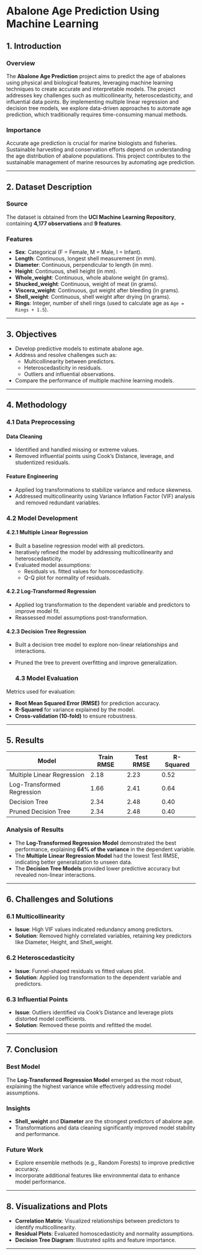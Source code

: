 # Abalone Age Prediction Using Machine Learning

## 1. Introduction

### Overview
The **Abalone Age Prediction** project aims to predict the age of abalones using physical and biological features, leveraging machine learning techniques to create accurate and interpretable models. The project addresses key challenges such as multicollinearity, heteroscedasticity, and influential data points. By implementing multiple linear regression and decision tree models, we explore data-driven approaches to automate age prediction, which traditionally requires time-consuming manual methods.

### Importance
Accurate age prediction is crucial for marine biologists and fisheries. Sustainable harvesting and conservation efforts depend on understanding the age distribution of abalone populations. This project contributes to the sustainable management of marine resources by automating age prediction.

---

## 2. Dataset Description

### Source
The dataset is obtained from the **UCI Machine Learning Repository**, containing **4,177 observations** and **9 features**.

### Features
- **Sex**: Categorical (F = Female, M = Male, I = Infant).
- **Length**: Continuous, longest shell measurement (in mm).
- **Diameter**: Continuous, perpendicular to length (in mm).
- **Height**: Continuous, shell height (in mm).
- **Whole_weight**: Continuous, whole abalone weight (in grams).
- **Shucked_weight**: Continuous, weight of meat (in grams).
- **Viscera_weight**: Continuous, gut weight after bleeding (in grams).
- **Shell_weight**: Continuous, shell weight after drying (in grams).
- **Rings**: Integer, number of shell rings (used to calculate age as `Age = Rings + 1.5`).
  

---

  ## 3. Objectives
- Develop predictive models to estimate abalone age.
- Address and resolve challenges such as:
  - Multicollinearity between predictors.
  - Heteroscedasticity in residuals.
  - Outliers and influential observations.
- Compare the performance of multiple machine learning models.

---

## 4. Methodology

### 4.1 Data Preprocessing
#### Data Cleaning
- Identified and handled missing or extreme values.
- Removed influential points using Cook’s Distance, leverage, and studentized residuals.

#### Feature Engineering
- Applied log transformations to stabilize variance and reduce skewness.
- Addressed multicollinearity using Variance Inflation Factor (VIF) analysis and removed redundant variables.

### 4.2 Model Development
#### 4.2.1 Multiple Linear Regression
- Built a baseline regression model with all predictors.
- Iteratively refined the model by addressing multicollinearity and heteroscedasticity.
- Evaluated model assumptions:
  - Residuals vs. fitted values for homoscedasticity.
  - Q-Q plot for normality of residuals.

#### 4.2.2 Log-Transformed Regression
- Applied log transformation to the dependent variable and predictors to improve model fit.
- Reassessed model assumptions post-transformation.

#### 4.2.3 Decision Tree Regression
- Built a decision tree model to explore non-linear relationships and interactions.
- Pruned the tree to prevent overfitting and improve generalization.
  

  ### 4.3 Model Evaluation
Metrics used for evaluation:
- **Root Mean Squared Error (RMSE)** for prediction accuracy.
- **R-Squared** for variance explained by the model.
- **Cross-validation (10-fold)** to ensure robustness.

---
## 5. Results

| Model                      | Train RMSE | Test RMSE | R-Squared |
|----------------------------|------------|-----------|-----------|
| Multiple Linear Regression | 2.18       | 2.23      | 0.52      |
| Log-Transformed Regression | 1.66       | 2.41      | 0.64      |
| Decision Tree              | 2.34       | 2.48      | 0.40      |
| Pruned Decision Tree       | 2.34       | 2.48      | 0.40      |

### Analysis of Results
- The **Log-Transformed Regression Model** demonstrated the best performance, explaining **64% of the variance** in the dependent variable.
- The **Multiple Linear Regression Model** had the lowest Test RMSE, indicating better generalization to unseen data.
- The **Decision Tree Models** provided lower predictive accuracy but revealed non-linear interactions.

---

## 6. Challenges and Solutions

### 6.1 Multicollinearity
- **Issue**: High VIF values indicated redundancy among predictors.
- **Solution**: Removed highly correlated variables, retaining key predictors like Diameter, Height, and Shell_weight.

### 6.2 Heteroscedasticity
- **Issue**: Funnel-shaped residuals vs fitted values plot.
- **Solution**: Applied log transformation to the dependent variable and predictors.

### 6.3 Influential Points
- **Issue**: Outliers identified via Cook’s Distance and leverage plots distorted model coefficients.
- **Solution**: Removed these points and refitted the model.

---
## 7. Conclusion
### Best Model
The **Log-Transformed Regression Model** emerged as the most robust, explaining the highest variance while effectively addressing model assumptions.

### Insights
- **Shell_weight** and **Diameter** are the strongest predictors of abalone age.
- Transformations and data cleaning significantly improved model stability and performance.

### Future Work
- Explore ensemble methods (e.g., Random Forests) to improve predictive accuracy.
- Incorporate additional features like environmental data to enhance model performance.

---
## 8. Visualizations and Plots
- **Correlation Matrix**: Visualized relationships between predictors to identify multicollinearity.
- **Residual Plots**: Evaluated homoscedasticity and normality assumptions.
- **Decision Tree Diagram**: Illustrated splits and feature importance.

---
